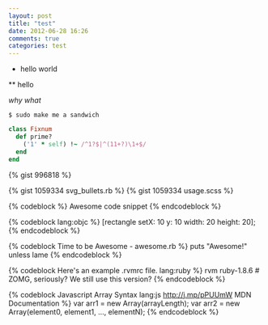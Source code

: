 ```yaml
---
layout: post
title: "test"
date: 2012-06-28 16:26
comments: true
categories: test
---
```


* hello
world

** hello
<!-- more -->
*why*
*what*


```
$ sudo make me a sandwich
```

``` ruby Discover if a number is prime http://www.noulakaz.net/weblog/2007/03/18/a-regular-expression-to-check-for-prime-numbers/ Source Article
class Fixnum
  def prime?
    ('1' * self) !~ /^1?$|^(11+?)\1+$/
  end
end
```
{% gist 996818 %}

{% gist 1059334 svg_bullets.rb %}
{% gist 1059334 usage.scss %}

{% codeblock %}
Awesome code snippet
{% endcodeblock %}

{% codeblock lang:objc %}
[rectangle setX: 10 y: 10 width: 20 height: 20];
{% endcodeblock %}


{% codeblock Time to be Awesome - awesome.rb %}
puts "Awesome!" unless lame
{% endcodeblock %}

{% codeblock Here's an example .rvmrc file. lang:ruby %}
rvm ruby-1.8.6 # ZOMG, seriously? We still use this version?
{% endcodeblock %}

{% codeblock Javascript Array Syntax lang:js http://j.mp/pPUUmW MDN Documentation %}
var arr1 = new Array(arrayLength);
var arr2 = new Array(element0, element1, ..., elementN);
{% endcodeblock %}












